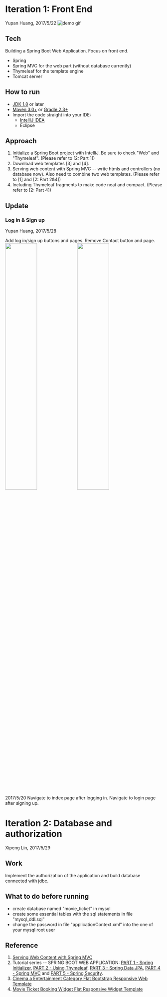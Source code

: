 # Iteration 1: Front End
Yupan Huang, 2017/5/22
![demo gif](https://github.com/HYPJUDY/movie-ticket-and-service-website/blob/master/assets/demo/demo1.gif)

## Tech
Building a Spring Boot Web Application. Focus on front end.
* Spring
* Spring MVC for the web part (without database currently)
* Thymeleaf for the template engine
* Tomcat server

## How to run
* [JDK 1.8](http://www.oracle.com/technetwork/java/javase/downloads/index.html) or later
* [Maven 3.0+](https://maven.apache.org/download.cgi) or [Gradle 2.3+](http://www.gradle.org/downloads)
* Import the code straight into your IDE:
    - [IntelliJ IDEA](https://spring.io/guides/gs/intellij-idea/)
    - Eclipse

## Approach
1. Initialize a Spring Boot project with IntelliJ. Be sure to check "Web" and "Thymeleaf". (Please refer to [2: Part 1])
2. Download web templates [3] and [4].
3. Serving web content with Spring MVC -- write htmls and controllers (no database now). Also need to combine two web templates. (Please refer to [1] and [2: Part 2&4])
4. Including Thymeleaf fragments to make code neat and compact. (Please refer to [2: Part 4])

## Update
### Log in & Sign up
Yupan Huang, 2017/5/28

Add log in/sign up buttons and pages. Remove Contact button and page.
<img src="https://github.com/HYPJUDY/movie-ticket-and-service-website/raw/master/assets/demo/login-demo.jpg" width="45%" />
<img src="https://github.com/HYPJUDY/movie-ticket-and-service-website/raw/master/assets/demo/signup-demo.jpg" width="45%" />

2017/5/20
Navigate to index page after logging in.
Navigate to login page after signing up.

# Iteration 2: Database and authorization
Xipeng Lin, 2017/5/29

## Work
Implement the authorization of the application and build database connected with jdbc.

## What to do before running
* create database named "movie_ticket" in mysql
* create some essential tables with the sql statements in file "mysql_ddl.sql"
* change the password in file "applicationContext.xml" into the one of your mysql root user

## Reference
1. [Serving Web Content with Spring MVC](https://spring.io/guides/gs/serving-web-content/)
2. Tutorial series -- SPRING BOOT WEB APPLICATION: [PART 1 - Spring Initializer](https://springframework.guru/spring-boot-web-application-part-1-spring-initializr/), [PART 2 - Using Thymeleaf](https://springframework.guru/spring-boot-web-application-part-2-using-thymeleaf/), [PART 3 - Spring Data JPA](https://springframework.guru/spring-boot-web-application-part-3-spring-data-jpa/), [PART 4 - Spring MVC](https://springframework.guru/spring-boot-web-application-part-4-spring-mvc/) and [PART 5 - Spring Security](https://springframework.guru/spring-boot-web-application-part-5-spring-security/).
3. [Cinema a Entertainment Category Flat Bootstrap Responsive Web Template](https://w3layouts.com/cinema-a-entertainment-category-flat-bootstrap-responsive-web-template/)
4. [Movie Ticket Booking Widget Flat Responsive Widget Template](https://w3layouts.com/movie-ticket-booking-widget-flat-responsive-widget-template/)
